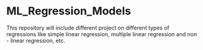 # ML_Regression_Models
This repository will include different project on different types of regressions like simple linear regression, multiple linear regression and non - linear regression, etc.
